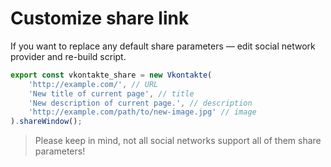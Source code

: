 # Customize share link

If you want to replace any default share parameters&nbsp;&mdash; edit social network provider and re-build script.

``` js
export const vkontakte_share = new Vkontakte(
    'http://example.com/', // URL
    'New title of current page', // title
    'New description of current page.', // description
    'http://example.com/path/to/new-image.jpg' // image
).shareWindow();
```

> Please keep in mind, not all social networks support all of them share parameters!